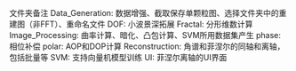 文件夹备注
Data_Generation: 数据增强、截取保存单颗粒图、选择文件夹中的重建图（非FFT）、重命名文件
DOF: 小波景深拓展
Fractal: 分形维数计算
Image_Processing: 曲率计算、暗化、凸包计算、SVM所用数据集产生
phase: 相位补偿
polar: AOP和DOP计算
Reconstruction: 角谱和菲涅尔的同轴和离轴，包括批量等
SVM: 支持向量机模型训练
UI: 菲涅尔离轴的UI界面